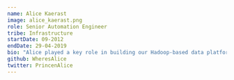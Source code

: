 ```yaml
---
name: Alice Kaerast
image: alice_kaerast.png
role: Senior Automation Engineer
tribe: Infrastructure
startDate: 09-2012
endDate: 29-04-2019
bio: "Alice played a key role in building our Hadoop-based data platform as a DevOps Engineer and then Architect, and then applied this engineering experience in the infrastructure tribe on Apache Kafka and other shared platforms."
github: WheresAlice
twitter: PrincenAlice
---
```


